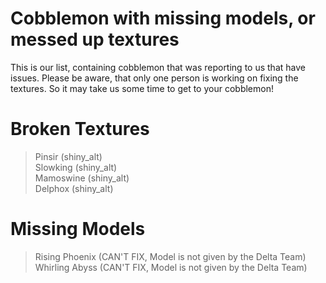 # Cobblemon with missing models, or messed up textures
This is our list, containing cobblemon that was reporting to us that have issues.
Please be aware, that only one person is working on fixing the textures. So it may take us some time to get to your cobblemon!

# Broken Textures
> Pinsir (shiny_alt)<br>
> Slowking (shiny_alt)<br>
> Mamoswine (shiny_alt)<br>
> Delphox (shiny_alt)<br>

# Missing Models
> Rising Phoenix (CAN'T FIX, Model is not given by the Delta Team)<br>
> Whirling Abyss (CAN'T FIX, Model is not given by the Delta Team)<br>
